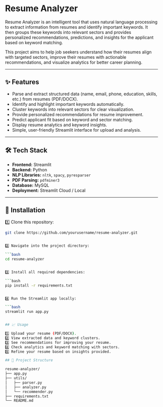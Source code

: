 # Resume Analyzer

Resume Analyzer is an intelligent tool that uses natural language processing to extract information from resumes and identify important keywords. It then groups these keywords into relevant sectors and provides personalized recommendations, predictions, and insights for the applicant based on keyword matching.

This project aims to help job seekers understand how their resumes align with targeted sectors, improve their resumes with actionable recommendations, and visualize analytics for better career planning.

---

## ✨ Features

- Parse and extract structured data (name, email, phone, education, skills, etc.) from resumes (PDF/DOCX).
- Identify and highlight important keywords automatically.
- Cluster keywords into relevant sectors for clear visualization.
- Provide personalized recommendations for resume improvement.
- Predict applicant fit based on keyword and sector matching.
- Display resume analytics and keyword insights.
- Simple, user-friendly Streamlit interface for upload and analysis.

---

## 🛠️ Tech Stack

- **Frontend:** Streamlit
- **Backend:** Python
- **NLP Libraries:** `nltk`, `spacy`, `pyresparser`
- **PDF Parsing:** `pdfminer3`
- **Database:** MySQL
- **Deployment:** Streamlit Cloud / Local

---

## 🚀 Installation

1️⃣ Clone this repository:

```bash
git clone https://github.com/yourusername/resume-analyzer.git


2️⃣ Navigate into the project directory:

```bash
cd resume-analyzer


3️⃣ Install all required dependencies:

```bash
pip install -r requirements.txt


4️⃣ Run the Streamlit app locally:

```bash
streamlit run app.py


## 📈 Usage

1️⃣ Upload your resume (PDF/DOCX).
2️⃣ View extracted data and keyword clusters.
3️⃣ See recommendations for improving your resume.
4️⃣ Check analytics and keyword matching with sectors.
5️⃣ Refine your resume based on insights provided.

## 📂 Project Structure

resume-analyzer/
├── app.py
├── utils/
│   ├── parser.py
│   ├── analyzer.py
│   └── recommender.py
├── requirements.txt
└── README.md
